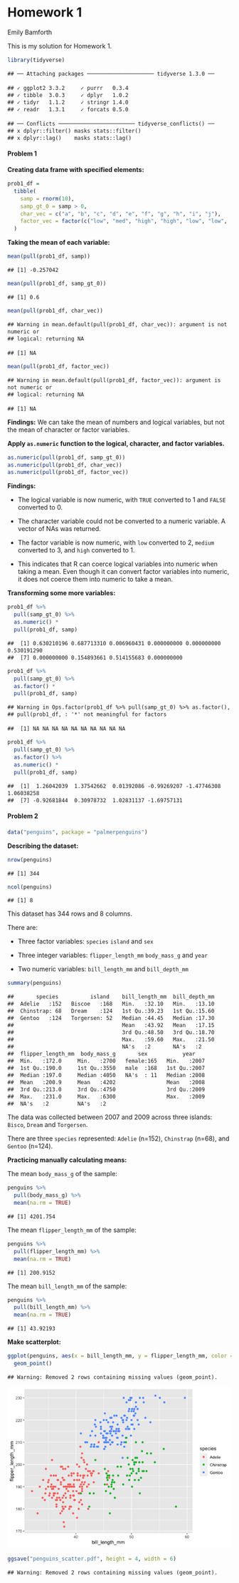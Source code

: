 Homework 1
================
Emily Bamforth

This is my solution for Homework 1.

``` r
library(tidyverse)
```

    ## ── Attaching packages ───────────────────── tidyverse 1.3.0 ──

    ## ✓ ggplot2 3.3.2     ✓ purrr   0.3.4
    ## ✓ tibble  3.0.3     ✓ dplyr   1.0.2
    ## ✓ tidyr   1.1.2     ✓ stringr 1.4.0
    ## ✓ readr   1.3.1     ✓ forcats 0.5.0

    ## ── Conflicts ──────────────────────── tidyverse_conflicts() ──
    ## x dplyr::filter() masks stats::filter()
    ## x dplyr::lag()    masks stats::lag()

#### Problem 1

**Creating data frame with specified elements:**

``` r
prob1_df =
  tibble(
    samp = rnorm(10),
    samp_gt_0 = samp > 0,
    char_vec = c("a", "b", "c", "d", "e", "f", "g", "h", "i", "j"),
    factor_vec = factor(c("low", "med", "high", "high", "low", "low",         "med", "high", "med", "med"))
  )
```

**Taking the mean of each variable:**

``` r
mean(pull(prob1_df, samp))
```

    ## [1] -0.257042

``` r
mean(pull(prob1_df, samp_gt_0))
```

    ## [1] 0.6

``` r
mean(pull(prob1_df, char_vec))
```

    ## Warning in mean.default(pull(prob1_df, char_vec)): argument is not numeric or
    ## logical: returning NA

    ## [1] NA

``` r
mean(pull(prob1_df, factor_vec))
```

    ## Warning in mean.default(pull(prob1_df, factor_vec)): argument is not numeric or
    ## logical: returning NA

    ## [1] NA

**Findings:** We can take the mean of numbers and logical variables, but
not the mean of character or factor variables.

**Apply `as.numeric` function to the logical, character, and factor
variables.**

``` r
as.numeric(pull(prob1_df, samp_gt_0))
as.numeric(pull(prob1_df, char_vec))
as.numeric(pull(prob1_df, factor_vec))
```

**Findings:**

  - The logical variable is now numeric, with `TRUE` converted to 1 and
    `FALSE` converted to 0.

  - The character variable could not be converted to a numeric variable.
    A vector of NAs was returned.

  - The factor variable is now numeric, with `low` converted to 2,
    `medium` converted to 3, and `high` converted to 1.

  - This indicates that R can coerce logical variables into numeric when
    taking a mean. Even though it can convert factor variables into
    numeric, it does not coerce them into numeric to take a mean.

**Transforming some more variables:**

``` r
prob1_df %>% 
  pull(samp_gt_0) %>% 
  as.numeric() *
  pull(prob1_df, samp)
```

    ##  [1] 0.630210196 0.687713310 0.006960431 0.000000000 0.000000000 0.530191290
    ##  [7] 0.000000000 0.154893661 0.514155683 0.000000000

``` r
prob1_df %>% 
  pull(samp_gt_0) %>% 
  as.factor() *
  pull(prob1_df, samp)
```

    ## Warning in Ops.factor(prob1_df %>% pull(samp_gt_0) %>% as.factor(),
    ## pull(prob1_df, : '*' not meaningful for factors

    ##  [1] NA NA NA NA NA NA NA NA NA NA

``` r
prob1_df %>%
  pull(samp_gt_0) %>%
  as.factor() %>% 
  as.numeric() * 
  pull(prob1_df, samp)
```

    ##  [1]  1.26042039  1.37542662  0.01392086 -0.99269207 -1.47746308  1.06038258
    ##  [7] -0.92681844  0.30978732  1.02831137 -1.69757131

#### Problem 2

``` r
data("penguins", package = "palmerpenguins")
```

**Describing the dataset:**

``` r
nrow(penguins)
```

    ## [1] 344

``` r
ncol(penguins)
```

    ## [1] 8

This dataset has 344 rows and 8 columns.

There are:

  - Three factor variables: `species` `island` and `sex`

  - Three integer variables: `flipper_length_mm` `body_mass_g` and
    `year`

  - Two numeric variables: `bill_length_mm` and `bill_depth_mm`

<!-- end list -->

``` r
summary(penguins)
```

    ##       species          island    bill_length_mm  bill_depth_mm  
    ##  Adelie   :152   Biscoe   :168   Min.   :32.10   Min.   :13.10  
    ##  Chinstrap: 68   Dream    :124   1st Qu.:39.23   1st Qu.:15.60  
    ##  Gentoo   :124   Torgersen: 52   Median :44.45   Median :17.30  
    ##                                  Mean   :43.92   Mean   :17.15  
    ##                                  3rd Qu.:48.50   3rd Qu.:18.70  
    ##                                  Max.   :59.60   Max.   :21.50  
    ##                                  NA's   :2       NA's   :2      
    ##  flipper_length_mm  body_mass_g       sex           year     
    ##  Min.   :172.0     Min.   :2700   female:165   Min.   :2007  
    ##  1st Qu.:190.0     1st Qu.:3550   male  :168   1st Qu.:2007  
    ##  Median :197.0     Median :4050   NA's  : 11   Median :2008  
    ##  Mean   :200.9     Mean   :4202                Mean   :2008  
    ##  3rd Qu.:213.0     3rd Qu.:4750                3rd Qu.:2009  
    ##  Max.   :231.0     Max.   :6300                Max.   :2009  
    ##  NA's   :2         NA's   :2

The data was collected between 2007 and 2009 across three islands:
`Bisco`, `Dream` and `Torgersen`.

There are three `species` represented: `Adelie` (n=152), `Chinstrap`
(n=68), and `Gentoo` (n=124).

**Practicing manually calculating means:**

The mean `body_mass_g` of the sample:

``` r
penguins %>% 
  pull(body_mass_g) %>%
  mean(na.rm = TRUE)
```

    ## [1] 4201.754

The mean `flipper_length_mm` of the sample:

``` r
penguins %>% 
  pull(flipper_length_mm) %>%
  mean(na.rm = TRUE)
```

    ## [1] 200.9152

The mean `bill_length_mm` of the sample:

``` r
penguins %>% 
  pull(bill_length_mm) %>%
  mean(na.rm = TRUE)
```

    ## [1] 43.92193

**Make scatterplot:**

``` r
ggplot(penguins, aes(x = bill_length_mm, y = flipper_length_mm, color = species)) +
  geom_point()
```

    ## Warning: Removed 2 rows containing missing values (geom_point).

![](p8105_hw1_egb2156_files/figure-gfm/unnamed-chunk-3-1.png)<!-- -->

``` r
ggsave("penguins_scatter.pdf", height = 4, width = 6)
```

    ## Warning: Removed 2 rows containing missing values (geom_point).
